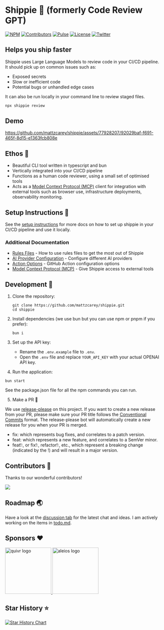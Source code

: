 # Shippie 🚢 (formerly Code Review GPT)

[![NPM][npm_badge]][npm]
[![Contributors][contributors_badge]][contributors]
[![Pulse][pulse_badge]][pulse]
[![License][license_badge]][license]
[![Twitter][twitter_badge]][twitter]

## Helps you ship faster

Shippie uses Large Language Models to review code in your CI/CD pipeline. It should pick up on common issues such as:

- Exposed secrets
- Slow or inefficient code
- Potential bugs or unhandled edge cases

It can also be run locally in your command line to review staged files.

```bash
npx shippie review
```

## Demo

https://github.com/mattzcarey/shippie/assets/77928207/92029baf-f691-465f-8d15-e1363fcb808e

## Ethos 💭

- Beautiful CLI tool written in typescript and bun
- Vertically integrated into your CI/CD pipeline
- Functions as a human code reviewer, using a small set of optimised tools
- Acts as a [Model Context Protocol (MCP)](https://modelcontextprotocol.io/) client for integration with external tools such as browser use, infrastructure deployments, observability monitoring.

## Setup Instructions 💫

See the [setup instructions](docs/setup.md) for more docs on how to set up shippie in your CI/CD pipeline and use it locally.

### Additional Documentation

- [Rules Files](docs/rules-files.md) - How to use rules files to get the most out of Shippie
- [AI Provider Configuration](docs/ai-provider-config.md) - Configure different AI providers
- [Action Options](docs/action-options.md) - GitHub Action configuration options
- [Model Context Protocol (MCP)](docs/mcp.md) - Give Shippie access to external tools

## Development 🔧

1. Clone the repository:

   ```shell
   git clone https://github.com/mattzcarey/shippie.git
   cd shippie
   ```

2. Install dependencies (we use bun but you can use npm or pnpm if you prefer):

   ```shell
   bun i
   ```

3. Set up the API key:

   - Rename the `.env.example` file to `.env`.
   - Open the `.env` file and replace `YOUR_API_KEY` with your actual OPENAI API key.

4. Run the application:

```shell
bun start
```

See the package.json file for all the npm commands you can run.

5. Make a PR 🎉

We use [release-please](https://github.com/googleapis/release-please) on this project. If you want to create a new release from your PR, please make sure your PR title follows the [Conventional Commits](https://www.conventionalcommits.org/en/v1.0.0/) format. The release-please bot will automatically create a new release for you when your PR is merged.

- fix: which represents bug fixes, and correlates to a patch version.
- feat: which represents a new feature, and correlates to a SemVer minor.
- feat!:, or fix!:, refactor!:, etc., which represent a breaking change (indicated by the !) and will result in a major version.

## Contributors 🙏

Thanks to our wonderful contributors!

<a href="https://github.com/mattzcarey/shippie/graphs/contributors">
  <img src="https://contrib.rocks/image?repo=mattzcarey/shippie" />
</a>

## Roadmap 🌏

Have a look at the [discussion tab](https://github.com/mattzcarey/shippie/discussions) for the latest chat and ideas. I am actively working on the items in [todo.md](todo.md).

## Sponsors ❤️

<a href="https://www.quivr.app/">
    <img src="https://github.com/mattzcarey/shippie/assets/77928207/30361248-3159-4535-8efb-b114989ae886" alt="quivr logo" width="150" height="150">
</a>

<a href="https://www.aleios.com/">
    <img src="https://github.com/mattzcarey/shippie/assets/77928207/a47c2460-b866-433f-a4c9-efb5737d4fed" alt="aleios logo" width="150" height="150">
</a>

## Star History ⭐️

[![Star History Chart](https://api.star-history.com/svg?repos=mattzcarey/shippie&type=Date)](https://star-history.com/#mattzcarey/shippie&Date)

<!-- Badges -->

[npm]: https://www.npmjs.com/package/shippie
[npm_badge]: https://img.shields.io/npm/dm/shippie.svg
[license]: https://opensource.org/licenses/MIT
[license_badge]: https://img.shields.io/github/license/mattzcarey/shippie.svg?color=blue&style=flat-square&ghcache=unused
[contributors]: https://github.com/mattzcarey/shippie/graphs/contributors
[contributors_badge]: https://img.shields.io/github/contributors/mattzcarey/shippie
[pulse]: https://github.com/mattzcarey/shippie/pulse
[pulse_badge]: https://img.shields.io/github/commit-activity/m/mattzcarey/shippie
[twitter]: https://twitter.com/intent/follow?screen_name=mattzcarey
[twitter_badge]: https://img.shields.io/twitter/follow/mattzcarey?style=social&logo=twitter
